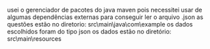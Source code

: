 usei o gerenciador de pacotes do java maven pois necessitei usar de algumas dependências externas para conseguir ler o arquivo .json
as questões estão no diretorio: src\main\java\com\example
os dados escolhidos foram do tipo json
os dados estão no diretório: src\main\resources
